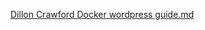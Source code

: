 [Dillon Crawford Docker wordpress guide.md](https://github.com/crawforddillonraye/crawforddillonraye.io/files/10045519/Dillon.Crawford.Docker.wordpress.guide.md)
